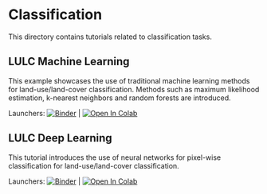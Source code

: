 # Classification

This directory contains tutorials related to classification tasks.

## LULC Machine Learning

This example showcases the use of traditional machine learning methods
for land-use/land-cover classification. Methods such as maximum
likelihood estimation, k-nearest neighbors and random forests are
introduced.

Launchers: [![Binder](https://mybinder.org/badge_logo.svg)](https://mybinder.org/v2/gh/mommermi/hft-teaching/main?labpath=classification%2Flulc_ml%2Fclassification_ml.ipynb) | [![Open In Colab](https://colab.research.google.com/assets/colab-badge.svg)](https://githubtocolab.com/mommermi/hft-teaching/blob/main/classification/lulc_ml/classification_ml.ipynb)

## LULC Deep Learning

This tutorial introduces the use of neural networks for pixel-wise
classification for land-use/land-cover classification.

Launchers: [![Binder](https://mybinder.org/badge_logo.svg)](https://mybinder.org/v2/gh/mommermi/hft-teaching/main?labpath=classification%2Flulc_dl%2Fclassification_dl.ipynb) | [![Open In Colab](https://colab.research.google.com/assets/colab-badge.svg)](https://githubtocolab.com/mommermi/hft-teaching/blob/main/classification/lulc_dl/classification_dl.ipynb)
